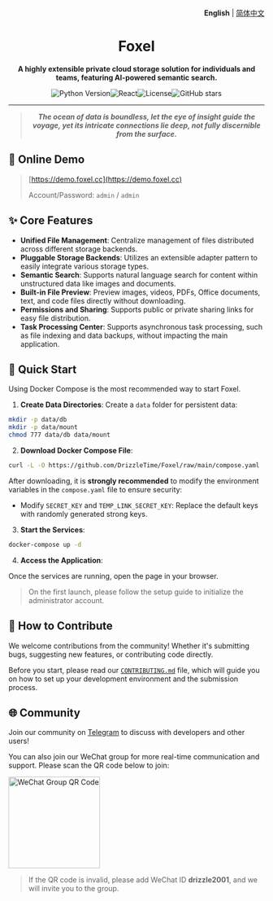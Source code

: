 <div align="right">
  <b>English</b> | <a href="./README_zh.md">简体中文</a>
</div>

<div align="center">

# Foxel

**A highly extensible private cloud storage solution for individuals and teams, featuring AI-powered semantic search.**

![Python Version](https://img.shields.io/badge/Python-3.13+-blue.svg)![React](https://img.shields.io/badge/React-19.0-blue.svg)![License](https://img.shields.io/badge/license-MIT-green.svg)![GitHub stars](https://img.shields.io/github/stars/DrizzleTime/foxel?style=social)

---
  <blockquote>
    <em><strong>The ocean of data is boundless, let the eye of insight guide the voyage, yet its intricate connections lie deep, not fully discernible from the surface.</strong></em>
  </blockquote>
</div>

## 👀 Online Demo

> [https://demo.foxel.cc](https://demo.foxel.cc)
>
> Account/Password: `admin` / `admin`

## ✨ Core Features

- **Unified File Management**: Centralize management of files distributed across different storage backends.
- **Pluggable Storage Backends**: Utilizes an extensible adapter pattern to easily integrate various storage types.
- **Semantic Search**: Supports natural language search for content within unstructured data like images and documents.
- **Built-in File Preview**: Preview images, videos, PDFs, Office documents, text, and code files directly without downloading.
- **Permissions and Sharing**: Supports public or private sharing links for easy file distribution.
- **Task Processing Center**: Supports asynchronous task processing, such as file indexing and data backups, without impacting the main application.

## 🚀 Quick Start

Using Docker Compose is the most recommended way to start Foxel.

1. **Create Data Directories**:
Create a `data` folder for persistent data:

```bash
mkdir -p data/db
mkdir -p data/mount
chmod 777 data/db data/mount
```

2. **Download Docker Compose File**:

  ```bash
  curl -L -O https://github.com/DrizzleTime/Foxel/raw/main/compose.yaml
  ```

  After downloading, it is **strongly recommended** to modify the environment variables in the `compose.yaml` file to ensure security:

- Modify `SECRET_KEY` and `TEMP_LINK_SECRET_KEY`: Replace the default keys with randomly generated strong keys.

3. **Start the Services**:

  ```bash
  docker-compose up -d
  ```

4. **Access the Application**:

  Once the services are running, open the page in your browser.

  > On the first launch, please follow the setup guide to initialize the administrator account.

## 🤝 How to Contribute

We welcome contributions from the community! Whether it's submitting bugs, suggesting new features, or contributing code directly.

Before you start, please read our [`CONTRIBUTING.md`](CONTRIBUTING.md) file, which will guide you on how to set up your development environment and the submission process.

## 🌐 Community

Join our community on [Telegram](https://t.me/+thDsBfyqJxZkNTU1) to discuss with developers and other users!

You can also join our WeChat group for more real-time communication and support. Please scan the QR code below to join:

<img src="https://foxel.cc/image/wechat.png" alt="WeChat Group QR Code" width="180">

> If the QR code is invalid, please add WeChat ID **drizzle2001**, and we will invite you to the group.
